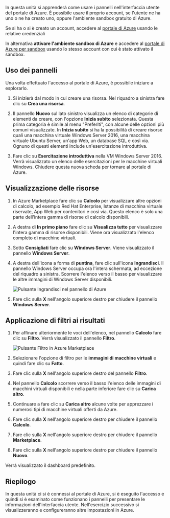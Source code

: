 In questa unità si apprenderà come usare i pannelli nell'interfaccia utente del portale di Azure. È possibile usare il proprio account, se l'utente ne ha uno o ne ha creato uno, oppure l'ambiente sandbox gratuito di Azure.

Se si ha o si è creato un account, accedere al [portale di Azure](https://portal.azure.com?azure-portal=true) usando le relative credenziali

In alternativa **attivare l'ambiente sandbox di Azure** e accedere al [portale di Azure per sandbox](https://portal.azure.com/learn.docs.microsoft.com?azure-portal=true) usando lo stesso account con cui è stato attivato il sandbox.

## <a name="working-with-blades"></a>Uso dei pannelli

Una volta effettuato l'accesso al portale di Azure, è possibile iniziare a esplorarlo.

1. Si inizierà dal modo in cui creare una risorsa. Nel riquadro a sinistra fare clic su **Crea una risorsa**.

1. Il pannello **Nuovo** sul lato sinistro visualizza un elenco di categorie di elementi da creare, con l'opzione **Inizia subito** selezionata. Questa prima categoria è simile al menu "Preferiti", con alcune delle opzioni più comuni visualizzate. In **Inizia subito** si ha la possibilità di creare risorse quali una macchina virtuale Windows Server 2016, una macchina virtuale Ubuntu Server, un'app Web, un database SQL e così via. Ognuno di questi elementi include un'esercitazione introduttiva.

1. Fare clic su **Esercitazione introduttiva** nella VM Windows Server 2016. Verrà visualizzato un elenco delle esercitazioni per le macchine virtuali Windows. Chiudere questa nuova scheda per tornare al portale di Azure.

## <a name="viewing-resources"></a>Visualizzazione delle risorse

1. In Azure Marketplace fare clic su **Calcolo** per visualizzare altre opzioni di calcolo, ad esempio Red Hat Enterprise, Istanze di macchina virtuale riservate, App Web per contenitori e così via. Questo elenco è solo una parte dell'intera gamma di risorse di calcolo disponibili.

2. A destra di **In primo piano** fare clic su **Visualizza tutto** per visualizzare l'intera gamma di risorse disponibili. Viene ora visualizzato l'elenco completo di macchine virtuali.

3. Sotto **Consigliati** fare clic su **Windows Server**. Viene visualizzato il pannello **Windows Server**.

4. A destra dell'icona a forma di **puntina**, fare clic sull'icona **Ingrandisci**. Il pannello Windows Server occupa ora l'intera schermata, ad eccezione del riquadro a sinistra. Scorrere l'elenco verso il basso per visualizzare le altre immagini di Windows Server disponibili.

    ![Pulsante Ingrandisci nel pannello di Azure](../media/6-maximize-button.png)

5. Fare clic sulla **X** nell'angolo superiore destro per chiudere il pannello **Windows Server**.

## <a name="filtering-results"></a>Applicazione di filtri ai risultati

1. Per affinare ulteriormente le voci dell'elenco, nel pannello **Calcolo** fare clic su **Filtro**. Verrà visualizzato il pannello **Filtro**.

    ![Pulsante Filtro in Azure Marketplace](../media/6-filter.png)

2. Selezionare l'opzione di filtro per le **immagini di macchine virtuali** e quindi fare clic su **Fatto**.

3. Fare clic sulla **X** nell'angolo superiore destro del pannello **Filtro**.

1. Nel pannello **Calcolo** scorrere verso il basso l'elenco delle immagini di macchini virtuali disponibili e nella parte inferiore fare clic su **Carica altro**.

1. Continuare a fare clic su **Carica altro** alcune volte per apprezzare i numerosi tipi di macchine virtuali offerti da Azure.

1. Fare clic sulla **X** nell'angolo superiore destro per chiudere il pannello **Calcolo**.

1. Fare clic sulla **X** nell'angolo superiore destro per chiudere il pannello **Marketplace**.

1. Fare clic sulla **X** nell'angolo superiore destro per chiudere il pannello **Nuovo**.

Verrà visualizzato il dashboard predefinito.

## <a name="summary"></a>Riepilogo

In questa unità ci si è connessi al portale di Azure, si è eseguito l'accesso e quindi si è esaminato come funzionano i pannelli per presentare le informazioni dell'interfaccia utente. Nell'esercizio successivo si visualizzeranno e configureranno altre impostazioni in Azure.
